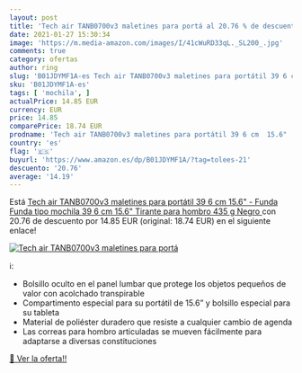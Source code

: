 ```yaml
---
layout: post
title: 'Tech air TANB0700v3 maletines para portá al 20.76 % de descuento'
date: 2021-01-27 15:30:34
image: 'https://m.media-amazon.com/images/I/41cWuRD33qL._SL200_.jpg'
comments: true
category: ofertas
author: ring
slug: 'B01JDYMF1A-es Tech air TANB0700v3 maletines para portátil 39 6 cm 15.6"...'
sku: 'B01JDYMF1A-es'
tags: [ 'mochila', ]
actualPrice: 14.85 EUR
currency: EUR
price: 14.85
comparePrice: 18.74 EUR
prodname: 'Tech air TANB0700v3 maletines para portátil 39 6 cm  15.6"  - Funda  Funda tipo mochila  39 6 cm  15.6"   Tirante para hombro  435 g  Negro '
country: 'es'
flag: '🇪🇸'
buyurl: 'https://www.amazon.es/dp/B01JDYMF1A/?tag=tolees-21'
descuento: '20.76'
average: '14.19'
---
```


Está [Tech air TANB0700v3 maletines para portátil 39 6 cm  15.6"  - Funda  Funda tipo mochila  39 6 cm  15.6"   Tirante para hombro  435 g  Negro ](https://www.amazon.es/dp/B01JDYMF1A/?tag=tolees-21) con 20.76 de descuento por 14.85 EUR (original: 18.74 EUR) en el siguiente enlace!

[![Tech air TANB0700v3 maletines para portá](https://m.media-amazon.com/images/I/41cWuRD33qL._SL200_.jpg)](https://www.amazon.es/dp/B01JDYMF1A/?tag=tolees-21)

ℹ️:

- Bolsillo oculto en el panel lumbar que protege los objetos pequeños de valor con acolchado transpirable
- Compartimento especial para su portátil de 15.6” y bolsillo especial para su tableta
- Material de poliéster duradero que resiste a cualquier cambio de agenda
- Las correas para hombro articuladas se mueven fácilmente para adaptarse a diversas constituciones

[🛒 Ver la oferta!!](https://www.amazon.es/dp/B01JDYMF1A/?tag=tolees-21)
